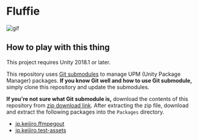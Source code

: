 # Fluffie

![gif](https://i.imgur.com/KVSWLVT.gif)

How to play with this thing
---------------------------

This project requires Unity 2018.1 or later.

This repository uses [Git submodules] to manage UPM (Unity Package Manager)
packages. **If you know Git well and how to use Git submodule,** simply clone
this repository and update the submodules.

**If you're not sure what Git submodule is,** download the contents of this
repository from [zip download link]. After extracting the zip file, download
and extract the following packages into the `Packages` directory.

- [jp.keijiro.ffmpegout](https://github.com/keijiro/jp.keijiro.ffmpegout/archive/master.zip)
- [jp.keijiro.test-assets](https://github.com/keijiro/jp.keijiro.test-assets/archive/master.zip)

[zip download link]: https://github.com/keijiro/Fluffie/archive/master.zip
[Git submodules]: https://git-scm.com/book/en/v2/Git-Tools-Submodules
